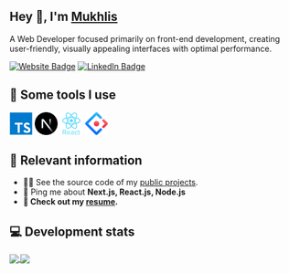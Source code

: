 <h2>Hey 👋, I'm <a href="https://adhemukhlis.vercel.app/">Mukhlis</a></h2>

<p>A Web Developer focused primarily on front-end development, creating user-friendly, visually appealing interfaces with optimal performance.</p>

<p><a href="https://adhemukhlis.vercel.app/"><img src="https://img.shields.io/badge/adhemukhlis.vercel.app-4E69C8?style=flat-square&amp;labelColor=4E69C8&amp;logo=Firefox&amp;link=https://adhemukhlis.vercel.app/" alt="Website Badge"></a>
<a href="https://www.linkedin.com/in/mukhlis-adhe-purwanto/"><img src="https://img.shields.io/badge/-Mukhlis%20Adhe%20Purwanto-0077B5?style=flat-square&amp;labelColor=0077B5&amp;logo=LinkedIn&amp;link=https://www.linkedin.com/in/hermy-diaz-9504011a2/" alt="LinkedIn Badge"></a>
</p>

<h2>🚀 Some tools I use</h2>
<p align="left">
  
<img src="https://raw.githubusercontent.com/devicons/devicon/master/icons/typescript/typescript-original.svg" alt="typescript" title="TypeScript" width="40" height="40" />
<img src="https://raw.githubusercontent.com/devicons/devicon/master/icons/nextjs/nextjs-original.svg" alt="nextjs" title="NextJS" width="40" height="40" />
<img src="https://raw.githubusercontent.com/devicons/devicon/master/icons/react/react-original-wordmark.svg" title="React and React Native" alt="react" width="40" height="40" />
<img src="https://raw.githubusercontent.com/devicons/devicon/master/icons/antdesign/antdesign-original.svg" alt="antdesign" title="Ant Design" width="40" height="40" />
</p>

<h2>🌟 Relevant information</h2>
<ul>
<li>👨‍💻 See the source code of my <a href="https://github.com/adhemukhlis?tab=repositories">public projects</a>.</li>
<li>💬 Ping me about <strong>Next.js, React.js, Node.js</li>
<li>📖 Check out my <a href="https://adhemukhlis.vercel.app/resume">resume</a>.</li>
</ul>

<h2>💻 Development stats</h2>
  
<a href="https://github.com/adhemukhlis/github-readme-stats">
<img align="center" height=225 src="https://github-readme-stats-sigma-five.vercel.app/api/top-langs/?username=adhemukhlis&hide_progress=true&theme=dark&show_icons=true" />
</a>
<a href="https://github.com/adhemukhlis/convoychat">
<img align="center" height=225 src="https://github-readme-stats-sigma-five.vercel.app/api/?username=adhemukhlis&theme=dark&show_icons=true" />
</a>


